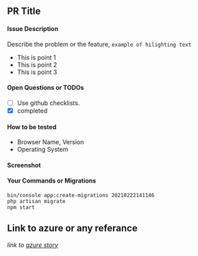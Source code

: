 ## PR Title

#### Issue Description
Describe the problem or the feature, `example of hilighting text`
* This is point 1
* This is point 2
* This is point 3

#### Open Questions or TODOs

- [ ] Use github checklists.
- [x] completed

#### How to be tested

* Browser Name, Version
* Operating System

#### Screenshot


#### Your Commands or Migrations

```
bin/console app:create-migrations 20210222141146
php artisan migrate
npm start
```


## Link to azure or any referance
_link to [azure story](https://dev.azure.com/zvendo/zVedno%20All%20Issues/_sprints/)_

